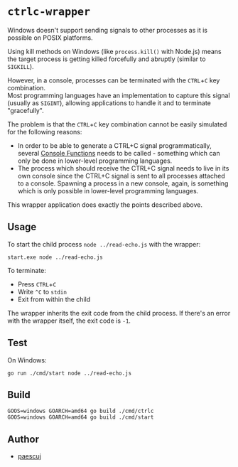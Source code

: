 # `ctrlc-wrapper`

Windows doesn't support sending signals to other processes as it is possible on POSIX platforms.

Using kill methods on Windows (like `process.kill()` with Node.js) means the target process is getting killed forcefully and abruptly (similar to `SIGKILL`).

However, in a console, processes can be terminated with the `CTRL`+`C` key combination.  
Most programming languages have an implementation to capture this signal (usually as `SIGINT`), allowing applications to handle it and to terminate "gracefully".

The problem is that the `CTRL`+`C` key combination cannot be easily simulated for the following reasons:

* In order to be able to generate a CTRL+C signal programmatically, several [Console Functions](https://docs.microsoft.com/en-us/windows/console/console-functions) needs to be called - something which can only be done in lower-level programming languages.
* The process which should receive the CTRL+C signal needs to live in its own console since the CTRL+C signal is sent to all processes attached to a console. Spawning a process in a new console, again, is something which is only possible in lower-level programming languages.

This wrapper application does exactly the points described above.

## Usage

To start the child process `node ../read-echo.js` with the wrapper:

```console
start.exe node ../read-echo.js
```

To terminate:

* Press `CTRL`+`C`
* Write `^C` to `stdin`
* Exit from within the child

The wrapper inherits the exit code from the child process. If there's an error with the wrapper itself, the exit code is `-1`.

## Test

On Windows:

```console
go run ./cmd/start node ../read-echo.js
```

## Build

```console
GOOS=windows GOARCH=amd64 go build ./cmd/ctrlc
GOOS=windows GOARCH=amd64 go build ./cmd/start
```

## Author

* [paescuj](https://github.com/paescuj)
